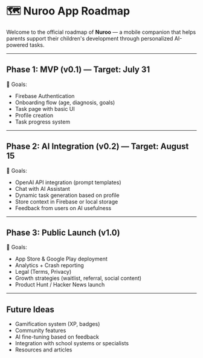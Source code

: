 # 🗺️ Nuroo App Roadmap

Welcome to the official roadmap of **Nuroo** — a mobile companion that helps parents support their children's development through personalized AI-powered tasks.

---

## Phase 1: MVP (v0.1) — Target: July 31

🎯 Goals:

- Firebase Authentication
- Onboarding flow (age, diagnosis, goals)
- Task page with basic UI
- Profile creation
- Task progress system

---

## Phase 2: AI Integration (v0.2) — Target: August 15

🎯 Goals:

- OpenAI API integration (prompt templates)
- Chat with AI Assistant
- Dynamic task generation based on profile
- Store context in Firebase or local storage
- Feedback from users on AI usefulness

---

## Phase 3: Public Launch (v1.0)

🎯 Goals:

- App Store & Google Play deployment
- Analytics + Crash reporting
- Legal (Terms, Privacy)
- Growth strategies (waitlist, referral, social content)
- Product Hunt / Hacker News launch

---

## Future Ideas

- Gamification system (XP, badges)
- Community features
- AI fine-tuning based on feedback
- Integration with school systems or specialists
- Resources and articles
